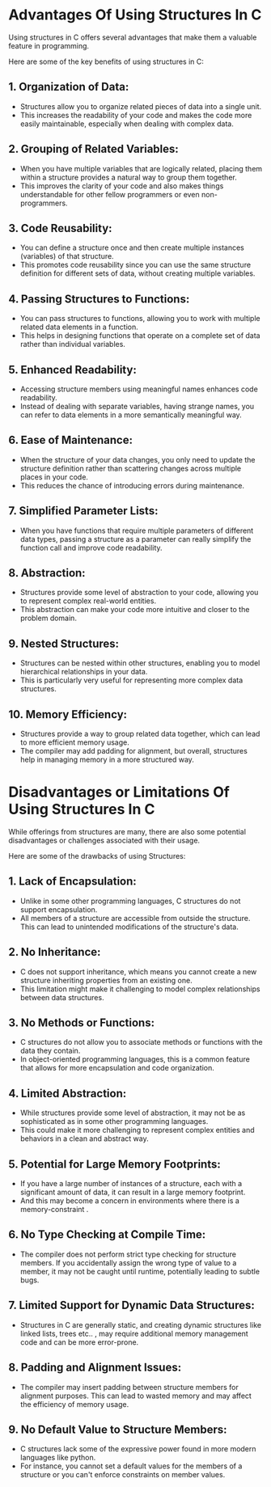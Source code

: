 # Advantages Of Using Structures In C

Using structures in C offers several advantages that make them a valuable feature in programming. 

Here are some of the key benefits of using structures in C:

## 1. **Organization of Data:**
 - Structures allow you to organize related pieces of data into a single unit. 
 - This increases the readability of your code and makes the code more easily maintainable, especially when dealing with complex data.

## 2. **Grouping of Related Variables:**
   - When you have multiple variables that are logically related, placing them within a structure provides a natural way to group them together. 
   - This improves the clarity of your code and also makes things understandable for other fellow programmers or even non-programmers.

## 3. **Code Reusability:**
   - You can define a structure once and then create multiple instances (variables) of that structure. 
   - This promotes code reusability since you can use the same structure definition for different sets of data, without creating multiple variables.

## 4. **Passing Structures to Functions:**
   - You can pass structures to functions, allowing you to work with multiple related data elements in a function. 
   - This helps in designing functions that operate on a complete set of data rather than individual variables.

## 5. **Enhanced Readability:**
   - Accessing structure members using meaningful names enhances code readability. 
   - Instead of dealing with separate variables, having strange names, you can refer to data elements in a more semantically meaningful way.

## 6. **Ease of Maintenance:**
   - When the structure of your data changes, you only need to update the structure definition rather than scattering changes across multiple places in your code. 
   - This reduces the chance of introducing errors during maintenance.

## 7. **Simplified Parameter Lists:**
   - When you have functions that require multiple parameters of different data types, passing a structure as a parameter can really simplify the function call and improve code readability.

## 8. **Abstraction:**
   - Structures provide some level of abstraction to your code, allowing you to represent complex real-world entities. 
   - This abstraction can make your code more intuitive and closer to the problem domain.

## 9. **Nested Structures:**
   - Structures can be nested within other structures, enabling you to model hierarchical relationships in your data. 
   - This is particularly very useful for representing more complex data structures.

## 10. **Memory Efficiency:**
   - Structures provide a way to group related data together, which can lead to more efficient memory usage. 
   - The compiler may add padding for alignment, but overall, structures help in managing memory in a more structured way.

# Disadvantages or Limitations Of Using Structures In C

While offerings from structures are many, there are also some potential disadvantages or challenges associated with their usage. 

Here are some of the drawbacks of using Structures:

## 1. **Lack of Encapsulation:**
   - Unlike in some other programming languages, C structures do not support encapsulation. 
   - All members of a structure are accessible from outside the structure. This can lead to unintended modifications of the structure's data.

## 2. **No Inheritance:**
   - C does not support inheritance, which means you cannot create a new structure inheriting properties from an existing one. 
   - This limitation might make it challenging to model complex relationships between data structures.

## 3. **No Methods or Functions:**
   - C structures do not allow you to associate methods or functions with the data they contain. 
   - In object-oriented programming languages, this is a common feature that allows for more encapsulation and code organization.

## 4. **Limited Abstraction:**
   - While structures provide some level of abstraction, it may not be as sophisticated as in some other programming languages. 
   - This could make it more challenging to represent complex entities and behaviors in a clean and abstract way.

## 5. **Potential for Large Memory Footprints:**
   - If you have a large number of instances of a structure, each with a significant amount of data, it can result in a large memory footprint. 
   - And this may become a concern in environments where there is a memory-constraint .

## 6. **No Type Checking at Compile Time:**
   - The compiler does not perform strict type checking for structure members. If you accidentally assign the wrong type of value to a member, it may not be caught until runtime, potentially leading to subtle bugs.

## 7. **Limited Support for Dynamic Data Structures:**
   - Structures in C are generally static, and creating dynamic structures like linked lists, trees etc.. , may require additional memory management code and can be more error-prone.

## 8. **Padding and Alignment Issues:**
   - The compiler may insert padding between structure members for alignment purposes. This can lead to wasted memory and may affect the efficiency of memory usage.

## 9. **No Default Value to Structure Members:**
   - C structures lack some of the expressive power found in more modern languages like python. 
   - For instance, you cannot set a default values for the members of a structure or you can't enforce constraints on member values.